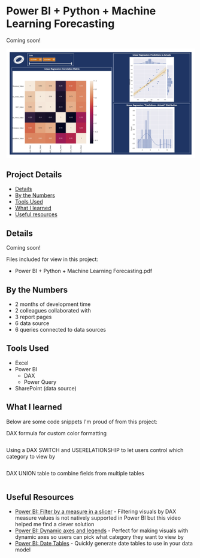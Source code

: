 # Power BI + Python + Machine Learning Forecasting

Coming soon!

!["Power BI + Python + Machine Learning Forecasting.jpg"](./Power%20BI%20%2B%20Python%20%2B%20Machine%20Learning%20Forecasting.jpg)

## Project Details
- [Details](#details)
- [By the Numbers](#by-the-numbers)
- [Tools Used](#tools-used)
- [What I learned](#what-i-learned)
- [Useful resources](#useful-resources)

## Details

Coming soon!

Files included for view in this project:
- Power BI + Python + Machine Learning Forecasting.pdf

## By the Numbers

- 2 months of development time
- 2 colleagues collaborated with
- 3 report pages
- 6 data source
- 6 queries connected to data sources

## Tools Used

- Excel
- Power BI
  - DAX
  - Power Query
- SharePoint (data source)

## What I learned

Below are some code snippets I'm proud of from this project:

DAX formula for custom color formatting
```DAX

```

Using a DAX SWITCH and USERELATIONSHIP to let users control which category to view by
```DAX

```

DAX UNION table to combine fields from multiple tables
```DAX

```

## Useful Resources

- [Power BI: Filter by a measure in a slicer](https://www.youtube.com/watch?v=AZAL-QPn5Zc) - Filtering visuals by DAX measure values is not natively supported in Power BI but this video helped me find a clever solution
- [Power BI: Dynamic axes and legends](https://www.youtube.com/watch?v=8e8a3o1w51M) - Perfect for making visuals with dynamic axes so users can pick what category they want to view by
- [Power BI: Date Tables](https://www.youtube.com/watch?v=WybnTHDl-AM) - Quickly generate date tables to use in your data model
